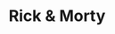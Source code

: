 ---
title: Rick & Morty
image: https://i.ytimg.com/vi/ZiDVbDlHDF0/maxresdefault.jpg
tags:
  - REST
  - Image Caching
  - Infinite Scrolling
  - Threading
  - SwiftUI
  - Combine
link: rickandmorty
---